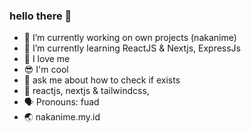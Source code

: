 ### hello there 👋

- 🔭 I’m currently working on own projects (nakanime)
- 🌱 I’m currently learning ReactJS & Nextjs, ExpressJs
- 🙌 I love me
- 😎 I'm cool 
- 💬 ask me about how to check if exists
- 💯 reactjs, nextjs & tailwindcss,
- 🗣 Pronouns: fuad
- 🌏 nakanime.my.id
<!--
**fsholehan/fsholehan** is a ✨ _special_ ✨ repository because its `README.md` (this file) appears on your GitHub profile.

Here are some ideas to get you started:

- 🔭 I’m currently working on own projects
- 🌱 I’m currently learning ReactJS
- 👯 I’m looking to collaborate on ...
- 🤔 I’m looking for help with ...
- 💬 Ask me about ...
- 📫 How to reach me: ...
- 😄 Pronouns: ...
- ⚡ Fun fact: ...
-->
